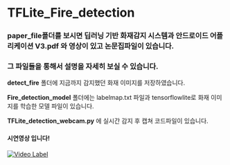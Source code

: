 # TFLite_Fire_detection

### paper_file폴더를 보시면 딥러닝 기반 화재감지 시스템과 안드로이드 어플리케이션 V3.pdf 와 영상이 있고 논문집파일이 있습니다. 
### 그 파일들을 통해서 설명을 자세히 보실 수 있습니다.

**detect_fire** 폴더에 지금까지 감지했던 화재 이미지를 저장하였습니다.

**Fire_detection_model** 폴더에는 labelmap.txt 파일과 tensorflowlite로 화재 이미지를 학습한 모델 파일이 있습니다.

**TFLite_detection_webcam.py** 에 실시간 감지 후 캡쳐 코드파일이 있습니다.

#### 시연영상 입니다!

[![Video Label](http://img.youtube.com/vi/sOjqqFMf1UM/0.jpg)](https://youtu.be/sOjqqFMf1UM)
